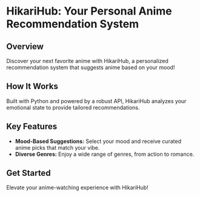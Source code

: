 <h1>HikariHub: Your Personal Anime Recommendation System</h1>

<h2>Overview</h2>
<p>Discover your next favorite anime with HikariHub, a personalized recommendation system that suggests anime based on your mood!</p>

<h2>How It Works</h2>
<p>Built with Python and powered by a robust API, HikariHub analyzes your emotional state to provide tailored recommendations.</p>

<h2>Key Features</h2>
<ul>
    <li><strong>Mood-Based Suggestions:</strong> Select your mood and receive curated anime picks that match your vibe.</li>
    <li><strong>Diverse Genres:</strong> Enjoy a wide range of genres, from action to romance.</li>
    
</ul>

<h2>Get Started</h2>
<p>Elevate your anime-watching experience with HikariHub!</p>
